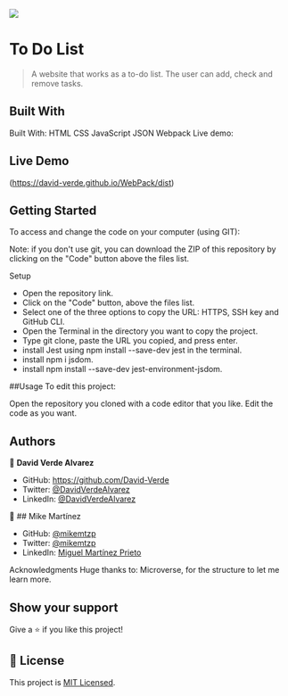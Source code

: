 ![](https://img.shields.io/badge/Microverse-blueviolet)

# To Do List

> A website that works as a to-do list. The user can add, check and remove tasks.
## Built With

Built With:
HTML
CSS
JavaScript
JSON
Webpack
Live demo:



## Live Demo

(https://david-verde.github.io/WebPack/dist)


## Getting Started

To access and change the code on your computer (using GIT):

Note: if you don't use git, you can download the ZIP of this repository by clicking on the "Code" button above the files list.

Setup
- Open the repository link.
- Click on the "Code" button, above the files list.
- Select one of the three options to copy the URL: HTTPS, SSH key and GitHub CLI.
- Open the Terminal in the directory you want to copy the project.
- Type git clone, paste the URL you copied, and press enter.
- install Jest using npm install --save-dev jest in the terminal.
- install npm i jsdom.
- install npm install --save-dev jest-environment-jsdom.




##Usage
To edit this project:

Open the repository you cloned with a code editor that you like.
Edit the code as you want.







## Authors



👤 **David Verde Alvarez**

- GitHub: https://github.com/David-Verde
- Twitter: [@DavidVerdeAlvarez](https://twitter.com/UnyieldingOne)
- LinkedIn: [@DavidVerdeAlvarez](https://www.linkedin.com/in/david-verde-3349b114b/)

👤 ## Mike Martínez

- GitHub: [@mikemtzp](https://github.com/mikemtzp)
- Twitter: [@mikemtzp](https://twitter.com/mikemtzp)
- LinkedIn: [Miguel Martínez Prieto](https://www.linkedin.com/in/miguel-mart%C3%ADnez-prieto-a42406166/)




Acknowledgments
Huge thanks to:
Microverse, for the structure to let me learn more.

## Show your support

Give a ⭐️ if you like this project!



## 📝 License

This project is [MIT Licensed](https://github.com/David-Verde/To-do-list-test/blob/test-mike/LICENSE).
